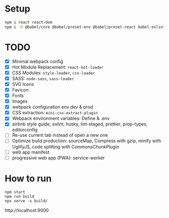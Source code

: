 # Setup

```bash
npm i react react-dom
npm i -D @babel/core @babel/preset-env @babel/preset-react babel-eslint babel-loader clean-webpack-plugin copy-webpack-plugin css-loader dotenv-webpack eslint eslint-config-airbnb eslint-config-prettier eslint-loader eslint-plugin-import eslint-plugin-jsx-a11y eslint-plugin-prettier eslint-plugin-react file-loader html-webpack-plugin husky lint-staged mini-css-extract-plugin node-sass prettier react-hot-loader sass-loader style-loader webpack webpack-cli webpack-dev-server webpack-merge
```

# TODO

- [x] Minimal webpack config
- [x] Hot Module Replacement: `react-hot-loader`
- [x] CSS Modules: `style-loader`, `css-loader`
- [x] SASS: `node-sass`, `sass-loader`
- [x] SVG Icons
- [x] Favicon
- [x] Fonts
- [x] Images
- [x] webpack configuration env dev & prod
- [x] CSS extraction: `mini-css-extract-plugin`
- [x] Webpack environment variables: Define & .env
- [x] airbnb style guide, eslint, husky, lint-staged, prettier, prop-types, editorconfig
- [ ] Re-use current tab instead of open a new one
- [ ] Optimize build production: sourceMap, Compress with gzip, minify with UglifyJS, code splitting with CommonsChunkPlugin
- [ ] web app manifest
- [ ] progressive web app (PWA): service-worker

# How to run

```
npm start
npm run build
npx serve -s build/
```

http://localhost:9000
